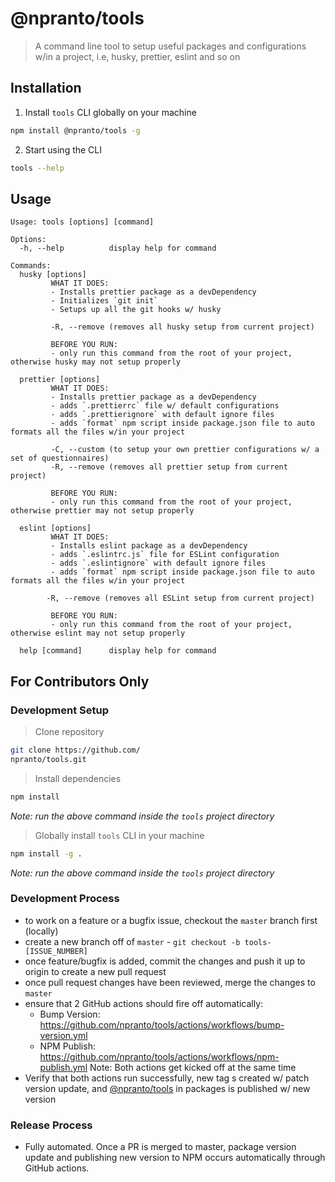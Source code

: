 # @npranto/tools

> A command line tool to setup useful packages and configurations w/in a project, i.e, husky, prettier, eslint and so on

## Installation

1. Install `tools` CLI globally on your machine

```sh
npm install @npranto/tools -g
```

2. Start using the CLI

```sh
tools --help
```

## Usage

```
Usage: tools [options] [command]

Options:
  -h, --help          display help for command

Commands:
  husky [options]
  		 WHAT IT DOES:
  		 - Installs prettier package as a devDependency
  		 - Initializes `git init`
  		 - Setups up all the git hooks w/ husky

  		 -R, --remove (removes all husky setup from current project)

  		 BEFORE YOU RUN:
  		 - only run this command from the root of your project, otherwise husky may not setup properly

  prettier [options]
  		 WHAT IT DOES:
  		 - Installs prettier package as a devDependency
  		 - adds `.prettierrc` file w/ default configurations
  		 - adds `.prettierignore` with default ignore files
  		 - adds `format` npm script inside package.json file to auto formats all the files w/in your project

  		 -C, --custom (to setup your own prettier configurations w/ a set of questionnaires)
  		 -R, --remove (removes all prettier setup from current project)

  		 BEFORE YOU RUN:
  		 - only run this command from the root of your project, otherwise prettier may not setup properly

  eslint [options]
  		 WHAT IT DOES:
  		 - Installs eslint package as a devDependency
  		 - adds `.eslintrc.js` file for ESLint configuration
  		 - adds `.eslintignore` with default ignore files
  		 - adds `format` npm script inside package.json file to auto formats all the files w/in your project

  		-R, --remove (removes all ESLint setup from current project)

  		 BEFORE YOU RUN:
  		 - only run this command from the root of your project, otherwise eslint may not setup properly

  help [command]      display help for command
```

## For Contributors Only

### Development Setup
> Clone repository
```sh
git clone https://github.com/
npranto/tools.git
```
> Install dependencies
```sh
npm install
```
*Note: run the above command inside the `tools` project directory*

> Globally install `tools` CLI in your machine
```sh
npm install -g .
``` 
*Note: run the above command inside the `tools` project directory*
### Development Process
- to work on a feature or a bugfix issue, checkout the `master` branch first (locally)
- create a new branch off of `master` - `git checkout -b tools-[ISSUE_NUMBER]`
- once feature/bugfix is added, commit the changes and push it up to origin to create a new pull request
- once pull request changes have been reviewed, merge the changes to `master`
- ensure that 2 GitHub actions should fire off automatically:
  - Bump Version: https://github.com/npranto/tools/actions/workflows/bump-version.yml
  - NPM Publish: https://github.com/npranto/tools/actions/workflows/npm-publish.yml
Note: Both actions get kicked off at the same time
- Verify that both actions run successfully, new tag s created w/ patch version update, and [@npranto/tools](https://www.npmjs.com/package/@npranto/tools) in packages is published w/ new version
### Release Process
- Fully automated. Once a PR is merged to master, package version update and publishing new version to NPM occurs automatically through GitHub actions.
